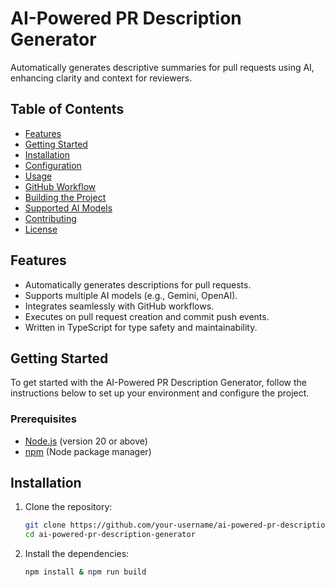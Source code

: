 # AI-Powered PR Description Generator

Automatically generates descriptive summaries for pull requests using AI, enhancing clarity and context for reviewers.

## Table of Contents

- [Features](#features)
- [Getting Started](#getting-started)
- [Installation](#installation)
- [Configuration](#configuration)
- [Usage](#usage)
- [GitHub Workflow](#github-workflow)
- [Building the Project](#building-the-project)
- [Supported AI Models](#supported-ai-models)
- [Contributing](#contributing)
- [License](#license)

## Features

- Automatically generates descriptions for pull requests.
- Supports multiple AI models (e.g., Gemini, OpenAI).
- Integrates seamlessly with GitHub workflows.
- Executes on pull request creation and commit push events.
- Written in TypeScript for type safety and maintainability.

## Getting Started

To get started with the AI-Powered PR Description Generator, follow the instructions below to set up your environment and configure the project.

### Prerequisites

- [Node.js](https://nodejs.org/) (version 20 or above)
- [npm](https://www.npmjs.com/) (Node package manager)

## Installation

1. Clone the repository:

   ```bash
   git clone https://github.com/your-username/ai-powered-pr-description-generator.git
   cd ai-powered-pr-description-generator

2. Install the dependencies:

   ```bash
   npm install & npm run build

